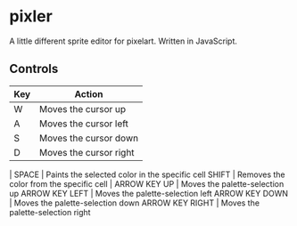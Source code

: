 # pixler
A little different sprite editor for pixelart. Written in JavaScript.

## Controls

Key | Action
---|------
W | Moves the cursor up
A | Moves the cursor left
S | Moves the cursor down
D | Moves the cursor right
  | 
SPACE | Paints the selected color in the specific cell
SHIFT | Removes the color from the specific cell
  | 
ARROW KEY UP | Moves the palette-selection up
ARROW KEY LEFT | Moves the palette-selection left
ARROW KEY DOWN | Moves the palette-selection down
ARROW KEY RIGHT | Moves the palette-selection right
